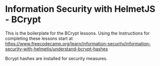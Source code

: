 # Information Security with HelmetJS - BCrypt

This is the boilerplate for the BCrypt lessons. Using the Instructions for completing these lessons start at https://www.freecodecamp.org/learn/information-security/information-security-with-helmetjs/understand-bcrypt-hashes

Bcrypt hashes are installed for security measures.